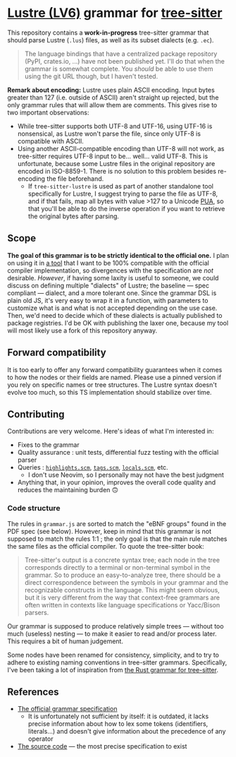 # [Lustre (LV6)](https://www-verimag.imag.fr/DIST-TOOLS/SYNCHRONE/lustre-v6/) grammar for [tree-sitter](https://github.com/tree-sitter/tree-sitter)

This repository contains a **work-in-progress** tree-sitter grammar that should parse Lustre (`.lus`) files, as well as its subset dialects (e.g. `.ec`).

> The language bindings that have a centralized package repository (PyPI, crates.io, ...) have not been published yet. I'll do that when the grammar is somewhat complete. You _should_ be able to use them using the git URL though, but I haven't tested.

**Remark about encoding:** Lustre uses plain ASCII encoding. Input bytes greater than 127 (i.e. outside of ASCII) aren't straight up rejected, but the only grammar rules that will allow them are comments. This gives rise to two important observations:
- While tree-sitter supports both UTF-8 and UTF-16, using UTF-16 is nonsensical, as Lustre won't parse the file, since only UTF-8 is compatible with ASCII.
- Using another ASCII-compatible encoding than UTF-8 will not work, as tree-sitter requires UTF-8 input to be… well… valid UTF-8. This is unfortunate, because some Lustre files in the original repository are encoded in ISO-8859-1. There is no solution to this problem besides re-encoding the file beforehand.
  - If `tree-sitter-lustre` is used as part of another standalone tool specifically for Lustre, I suggest trying to parse the file as UTF-8, and if that fails, map all bytes with value >127 to a Unicode [PUA](https://en.wikipedia.org/wiki/Private_Use_Areas), so that you'll be able to do the inverse operation if you want to retrieve the original bytes after parsing.

## Scope

**The goal of this grammar is to be strictly identical to the official one.** I plan on using it in [a tool](https://gricad-gitlab.univ-grenoble-alpes.fr/Projets-INFO4/22-23/26/rustre) that I want to be 100% compatible with the official compiler implementation, so divergences with the specification are _not_ desirable. _However_, if having some laxity is useful to someone, we could discuss on defining multiple "dialects" of Lustre; the baseline — spec compliant — dialect, and a more tolerant one. Since the grammar DSL is plain old JS, it's very easy to wrap it in a function, with parameters to customize what is and what is not accepted depending on the use case. Then, we'd need to decide which of these dialects is actually published to package registries. I'd be OK with publishing the laxer one, because my tool will most likely use a fork of this repository anyway.

## Forward compatibility

It is too early to offer any forward compatibility guarantees when it comes to how the nodes or their fields are named. Please use a pinned version if you rely on specific names or tree structures. The Lustre syntax doesn't evolve too much, so this TS implementation should stabilize over time.

## Contributing

Contributions are very welcome. Here's ideas of what I'm interested in:
- Fixes to the grammar
- Quality assurance : unit tests, differential fuzz testing with the official parser
- Queries : [`highlights.scm`](https://tree-sitter.github.io/tree-sitter/3-syntax-highlighting.html), [`tags.scm`](https://tree-sitter.github.io/tree-sitter/4-code-navigation.html), [`locals.scm`](https://tree-sitter.github.io/tree-sitter/3-syntax-highlighting.html#local-variables), etc.
  - I don't use Neovim, so I personally may not have the best judgment
- Anything that, in your opinion, improves the overall code quality and reduces the maintaining burden 🙃

### Code structure

The rules in `grammar.js` are sorted to match the "eBNF groups" found in the PDF spec (see below). However, keep in mind that this grammar is not supposed to match the rules 1:1 ; the only goal is that the main rule matches the same files as the official compiler. To quote the tree-sitter book:

> Tree-sitter's output is a concrete syntax tree; each node in the tree corresponds directly to a terminal or non-terminal symbol in the grammar. So to produce an easy-to-analyze tree, there should be a direct correspondence between the symbols in your grammar and the recognizable constructs in the language. This might seem obvious, but it is very different from the way that context-free grammars are often written in contexts like language specifications or Yacc/Bison parsers.

Our grammar is supposed to produce relatively simple trees — without too much (useless) nesting — to make it easier to read and/or process later. This requires a bit of human judgement.

Some nodes have been renamed for consistency, simplicity, and to try to adhere to existing naming conventions in tree-sitter grammars. Specifically, I've been taking a lot of inspiration from [the Rust grammar for tree-sitter](https://github.com/tree-sitter/tree-sitter-rust).

## References

- [The official grammar specification](https://www-verimag.imag.fr/DIST-TOOLS/SYNCHRONE/lustre-v6/doc/lv6grammarlicence.pdf)
  - It is unfortunately not sufficient by itself: it is outdated, it lacks precise information about how to lex some tokens (identifiers, literals...) and doesn't give information about the precedence of any operator
- [The source code](https://gricad-gitlab.univ-grenoble-alpes.fr/verimag/synchrone/lustre-v6/-/blob/d000fdd87d959a4463c8cdc0c600ba6242125c99/lib/lv6parser.mly) — the most precise specification to exist
